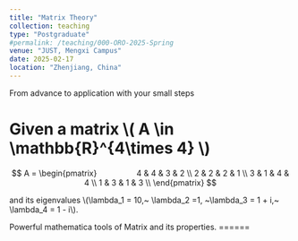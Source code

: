 ```yaml
---
title: "Matrix Theory"
collection: teaching
type: "Postgraduate"
#permalink: /teaching/000-ORO-2025-Spring  
venue: "JUST, Mengxi Campus"
date: 2025-02-17
location: "Zhenjiang, China"
---
```


From advance to application with your small steps    

 
Given a matrix \\( A \in \mathbb{R}^{4\times 4} \\)
======

$$
        A = 
        \begin{pmatrix}                 
        4 & 4 & 3 & 2 \\
        2 & 2 & 2 & 1 \\
        3 & 1 & 4 & 4 \\
        1 & 3 & 1 & 3 \\
        \end{pmatrix}
$$

and its eigenvalues \\(\lambda_1 = 10,~ \lambda_2 =1, ~\lambda_3 = 1 + i,~ \lambda_4 = 1 - i\\).
 
Powerful mathematica tools of Matrix and its properties. 
======           

 
